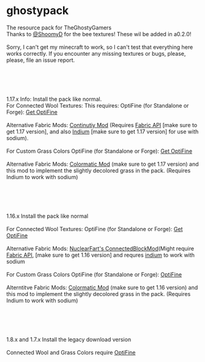 # ghostypack
The resource pack for TheGhostyGamers
\
Thanks to [@ShoomyD](https://github.com/ShroomyD) for the bee textures! These wil be added in a0.2.0!
\
\
Sorry, I can't get my minecraft to work, so I can't test that everything here works correctly. If you encounter any missing textures or bugs, please, please, file an issue report.\
\
\
\
\
\
1.17.x Info:
Install the pack like normal.
\
For Connected Wool Textures:
This requires:
OptiFine (for Standalone or Forge): [Get OptiFine](https://optifine.net/downloads)\
\
Alternative Fabric Mods: [Continutiy Mod](https://www.curseforge.com/minecraft/mc-mods/continuity) (Requires [Fabric API](https://www.curseforge.com/minecraft/mc-mods/fabric-api) [make sure to get 1.17 version], and also [Indium](https://github.com/comp500/Indium) [make sure to get 1.17 version] for use with sodium).\
\
For Custom Grass Colors
OptiFine (for Standalone or Forge): [Get OptiFine](https://optifine.net/downloads)\
\
Alternative Fabric Mods: [Colormatic Mod](https://www.curseforge.com/minecraft/mc-mods/colormatic) (make sure to get 1.17 version) and this mod to implement the slightly decolored grass in the pack. (Requires Indium to work with sodium)\
\
\
\
\
\
1.16.x
Install the pack like normal\
\
For Connected Wool Textures:
OptiFine (for Standalone or Forge): [Get OptiFine](https://optifine.net/downloads)\
\
Alternative Fabric Mods: [NuclearFart's ConnectedBlockMod](https://github.com/Nuclearfarts/connected-block-textures )(Might require [Fabric API](https://www.curseforge.com/minecraft/mc-mods/fabric-api), [make sure to get 1.16 version] and requres [indium](https://github.com/comp500/Indium/releases/tag/1.0.0%2Bmc1.16.5.) to work with sodium\
\
For Custom Grass Colors
OptiFine (for Standalone or Forge): [OptiFine](https://optifine.net/downloads)\
\
Alterntitve Fabric Mods:  [Colormatic Mod](https://www.curseforge.com/minecraft/mc-mods/colormatic) (make sure to get 1.16 version) and this mod to implement the slightly decolored grass in the pack. (Requires Indium to work with sodium)\
\
\
\
\
\
1.8.x and 1.7.x
Install the legacy download version\
\
Connected Wool and Grass Colors require [OptiFine](https://optifine.net/downloads)

